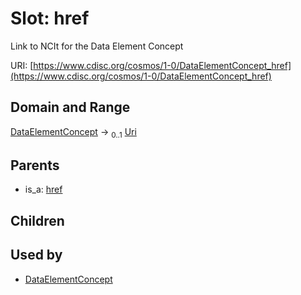 
# Slot: href


Link to NCIt for the Data Element Concept

URI: [https://www.cdisc.org/cosmos/1-0/DataElementConcept_href](https://www.cdisc.org/cosmos/1-0/DataElementConcept_href)


## Domain and Range

[DataElementConcept](DataElementConcept.md) &#8594;  <sub>0..1</sub> [Uri](types/Uri.md)

## Parents

 *  is_a: [href](href.md)

## Children


## Used by

 * [DataElementConcept](DataElementConcept.md)
